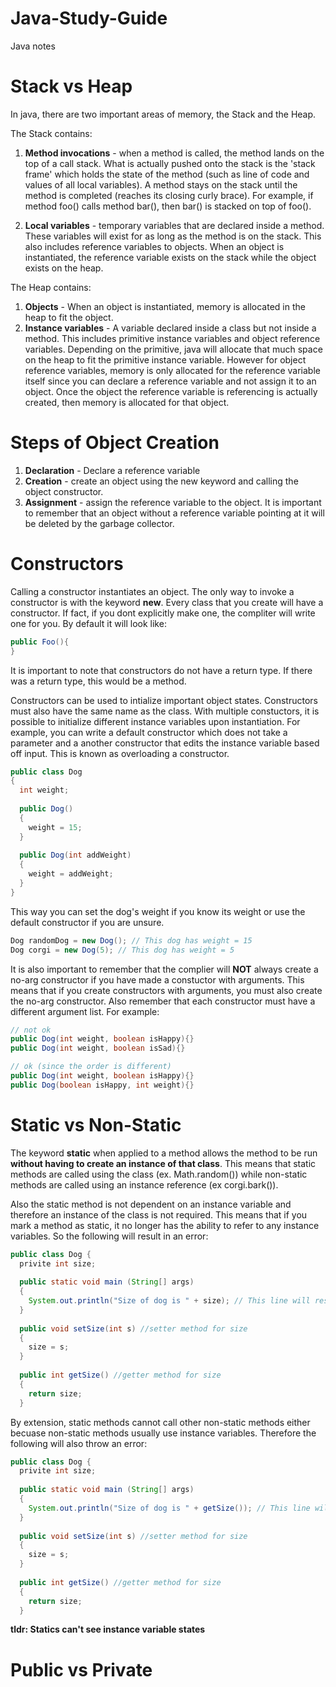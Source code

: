 # Java-Study-Guide

Java notes

# Stack vs Heap

In java, there are two important areas of memory, the Stack and the Heap. 

The Stack contains:

1. **Method invocations** - when a method is called, the method lands on the top of a call stack. What is actually pushed onto the stack is the 'stack frame' which holds the state of the method (such as line of code and values of all local variables). A method stays on the stack until the method is completed (reaches its closing curly brace). For example, if method foo() calls method bar(), then bar() is stacked on top of foo().

2. **Local variables** - temporary variables that are declared inside a method. These variables will exist for as long as the method is on the stack. This also includes reference variables to objects. When an object is instantiated, the reference variable exists on the stack while the object exists on the heap.

The Heap contains:

1. **Objects** - When an object is instantiated, memory is allocated in the heap to fit the object. 
2. **Instance variables** - A variable declared inside a class but not inside a method. This includes primitive instance variables and object reference variables. Depending on the primitive, java will allocate that much space on the heap to fit the primitive instance variable. However for object reference variables, memory is only allocated for the reference variable itself since you can declare a reference variable and not assign it to an object. Once the object the reference variable is referencing is actually created, then memory is allocated for that object. 

# Steps of Object Creation

1. **Declaration** - Declare a reference variable  
2. **Creation** - create an object using the new keyword and calling the object constructor. 
3. **Assignment** - assign the reference variable to the object. It is important to remember that an object without a reference variable pointing at it will be deleted by the garbage collector. 

# Constructors

Calling a constructor instantiates an object. The only way to invoke a constructor is with the keyword **new**. Every class that you create will have a constructor. If fact, if you dont explicitly make one, the compliter will write one for you. By default it will look like:
```java
public Foo(){
}
```
It is important to note that constructors do not have a return type. If there was a return type, this would be a method. 

Constructors can be used to intialize important object states. Constructors must also have the same name as the class. With multiple constuctors, it is possible to initialize different instance variables upon instantiation. For example, you can write a default constructor which does not take a parameter and a another constructor that edits the instance variable based off input. This is known as overloading a constructor.

```java
public class Dog
{
  int weight;
  
  public Dog()
  {
    weight = 15;
  }
  
  public Dog(int addWeight)
  {
    weight = addWeight;
  }
}
```
This way you can set the dog's weight if you know its weight or use the default constructor if you are unsure.

```java
Dog randomDog = new Dog(); // This dog has weight = 15
Dog corgi = new Dog(5); // This dog has weight = 5
```

It is also important to remember that the complier will **NOT** always create a no-arg constructor if you have made a constuctor with arguments. This means that if you create constructors with arguments, you must also create the no-arg constructor. Also remember that each constructor must have a different argument list. 
For example:
```java
// not ok
public Dog(int weight, boolean isHappy){}
public Dog(int weight, boolean isSad){}

// ok (since the order is different)
public Dog(int weight, boolean isHappy){}
public Dog(boolean isHappy, int weight){}
```

# Static vs Non-Static

The keyword **static** when applied to a method allows the method to be run **without having to create an instance of that class**. This means that static methods are called using the class (ex. Math.random()) while non-static methods are called using an instance reference (ex corgi.bark()). 

Also the static method is not dependent on an instance variable and therefore an instance of the class is not required. This means that if you mark a method as static, it no longer has the ability to refer to any instance variables. So the following will result in an error:

```java
public class Dog {
  privite int size;
  
  public static void main (String[] args)
  {
    System.out.println("Size of dog is " + size); // This line will result in an error becuase the complier does not know which object's instance variable you are refering to
  }
  
  public void setSize(int s) //setter method for size
  {
    size = s;
  }
  
  public int getSize() //getter method for size
  {
    return size;
  }
```
By extension, static methods cannot call other non-static methods either becuase non-static methods usually use instance variables. Therefore the following will also throw an error:

```java
public class Dog {
  privite int size;
  
  public static void main (String[] args)
  {
    System.out.println("Size of dog is " + getSize()); // This line will result in an error 
  }
  
  public void setSize(int s) //setter method for size
  {
    size = s;
  }
  
  public int getSize() //getter method for size
  {
    return size;
  }
```

**tldr: Statics can't see instance variable states**

# Public vs Private 

